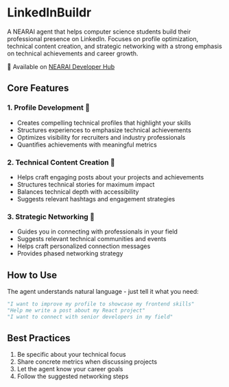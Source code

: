 # LinkedInBuildr

A NEARAI agent that helps computer science students build their professional presence on LinkedIn. Focuses on profile optimization, technical content creation, and strategic networking with a strong emphasis on technical achievements and career growth.

🔗 Available on [NEARAI Developer Hub](https://app.near.ai/agents/itbelikethat.near/LinkedInBuildr/latest)

## Core Features

### 1. Profile Development 📝
- Creates compelling technical profiles that highlight your skills
- Structures experiences to emphasize technical achievements
- Optimizes visibility for recruiters and industry professionals
- Quantifies achievements with meaningful metrics

### 2. Technical Content Creation 📱
- Helps craft engaging posts about your projects and achievements
- Structures technical stories for maximum impact
- Balances technical depth with accessibility
- Suggests relevant hashtags and engagement strategies

### 3. Strategic Networking 🤝
- Guides you in connecting with professionals in your field
- Suggests relevant technical communities and events
- Helps craft personalized connection messages
- Provides phased networking strategy

## How to Use

The agent understands natural language - just tell it what you need:

```python
"I want to improve my profile to showcase my frontend skills"
"Help me write a post about my React project"
"I want to connect with senior developers in my field"
```

## Best Practices

1. Be specific about your technical focus
2. Share concrete metrics when discussing projects
3. Let the agent know your career goals
4. Follow the suggested networking steps
